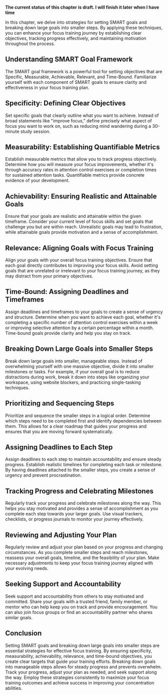 **The current status of this chapter is draft. I will finish it later when I have time**

In this chapter, we delve into strategies for setting SMART goals and breaking down large goals into smaller steps. By applying these techniques, you can enhance your focus training journey by establishing clear objectives, tracking progress effectively, and maintaining motivation throughout the process.

Understanding SMART Goal Framework
----------------------------------

The SMART goal framework is a powerful tool for setting objectives that are Specific, Measurable, Achievable, Relevant, and Time-Bound. Familiarize yourself with each component of SMART goals to ensure clarity and effectiveness in your focus training plan.

Specificity: Defining Clear Objectives
--------------------------------------

Set specific goals that clearly outline what you want to achieve. Instead of broad statements like "improve focus," define precisely what aspect of focus you want to work on, such as reducing mind wandering during a 30-minute study session.

Measurability: Establishing Quantifiable Metrics
------------------------------------------------

Establish measurable metrics that allow you to track progress objectively. Determine how you will measure your focus improvements, whether it's through accuracy rates in attention control exercises or completion times for sustained attention tasks. Quantifiable metrics provide concrete evidence of your development.

Achievability: Ensuring Realistic and Attainable Goals
------------------------------------------------------

Ensure that your goals are realistic and attainable within the given timeframe. Consider your current level of focus skills and set goals that challenge you but are within reach. Unrealistic goals may lead to frustration, while attainable goals provide motivation and a sense of accomplishment.

Relevance: Aligning Goals with Focus Training
---------------------------------------------

Align your goals with your overall focus training objectives. Ensure that each goal directly contributes to improving your focus skills. Avoid setting goals that are unrelated or irrelevant to your focus training journey, as they may distract from your primary objectives.

Time-Bound: Assigning Deadlines and Timeframes
----------------------------------------------

Assign deadlines and timeframes to your goals to create a sense of urgency and structure. Determine when you want to achieve each goal, whether it's completing a specific number of attention control exercises within a week or improving selective attention by a certain percentage within a month. Time-bound goals provide clarity and help you stay on track.

Breaking Down Large Goals into Smaller Steps
--------------------------------------------

Break down large goals into smaller, manageable steps. Instead of overwhelming yourself with one massive objective, divide it into smaller milestones or tasks. For example, if your overall goal is to reduce distractions during work, break it down into steps like organizing your workspace, using website blockers, and practicing single-tasking techniques.

Prioritizing and Sequencing Steps
---------------------------------

Prioritize and sequence the smaller steps in a logical order. Determine which steps need to be completed first and identify dependencies between them. This allows for a clear roadmap that guides your progress and ensures that you are moving forward systematically.

Assigning Deadlines to Each Step
--------------------------------

Assign deadlines to each step to maintain accountability and ensure steady progress. Establish realistic timelines for completing each task or milestone. By having deadlines attached to the smaller steps, you create a sense of urgency and prevent procrastination.

Tracking Progress and Celebrating Milestones
--------------------------------------------

Regularly track your progress and celebrate milestones along the way. This helps you stay motivated and provides a sense of accomplishment as you complete each step towards your larger goals. Use visual trackers, checklists, or progress journals to monitor your journey effectively.

Reviewing and Adjusting Your Plan
---------------------------------

Regularly review and adjust your plan based on your progress and changing circumstances. As you complete smaller steps and reach milestones, reassess your overall goals, timeline, and the feasibility of your plan. Make necessary adjustments to keep your focus training journey aligned with your evolving needs.

Seeking Support and Accountability
----------------------------------

Seek support and accountability from others to stay motivated and committed. Share your goals with a trusted friend, family member, or mentor who can help keep you on track and provide encouragement. You can also join focus groups or find an accountability partner who shares similar goals.

Conclusion
----------

Setting SMART goals and breaking down large goals into smaller steps are essential strategies for effective focus training. By ensuring specificity, measurability, achievability, relevance, and time-bound objectives, you create clear targets that guide your training efforts. Breaking down goals into manageable steps allows for steady progress and prevents overwhelm. Track your progress, adjust your plan as needed, and seek support along the way. Employ these strategies consistently to maximize your focus training outcomes and achieve success in improving your concentration abilities.
